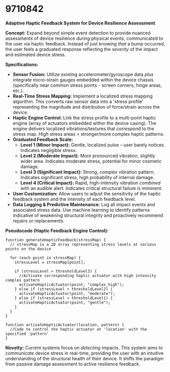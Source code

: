 # 9710842

**Adaptive Haptic Feedback System for Device Resilience Assessment**

**Concept:** Expand beyond simple event detection to provide nuanced assessments of device resilience *during* physical events, communicated to the user via haptic feedback. Instead of just knowing *that* a bump occurred, the user feels a graduated response reflecting the *severity* of the impact and estimated device stress.

**Specifications:**

*   **Sensor Fusion:** Utilize existing accelerometer/gyroscope data *plus* integrate micro-strain gauges embedded within the device chassis (specifically near common stress points - screen corners, hinge areas, etc.).
*   **Real-Time Stress Mapping:** Implement a localized stress mapping algorithm.  This converts raw sensor data into a 'stress profile' representing the magnitude and distribution of force/strain across the device.
*   **Haptic Engine Control:** Link the stress profile to a multi-point haptic engine (array of actuators embedded within the device casing).  The engine delivers localized vibrations/textures that *correspond* to the stress map.  High stress areas = stronger/more complex haptic patterns.
*   **Graduated Feedback Scale:**
    *   **Level 1 (Minor Impact):** Gentle, localized pulse – user barely notices.  Indicates negligible stress.
    *   **Level 2 (Moderate Impact):** More pronounced vibration, slightly wider area.  Indicates moderate stress, potential for minor cosmetic damage.
    *   **Level 3 (Significant Impact):**  Strong, complex vibration pattern.  Indicates significant stress, high probability of internal damage.
    *   **Level 4 (Critical Impact):**  Rapid, high-intensity vibration *combined* with an audible alert. Indicates critical structural failure is imminent.
*   **User Customization:** Allow users to adjust the sensitivity of the haptic feedback system and the intensity of each feedback level.
*   **Data Logging & Predictive Maintenance:** Log all impact events and associated stress data. Use machine learning to identify patterns indicative of weakening structural integrity and proactively recommend repairs or replacements.

**Pseudocode (Haptic Feedback Engine Control):**

```
function generateHapticFeedback(stressMap) {
  // stressMap is a 2D array representing stress levels at various points on the device

  for (each point in stressMap) {
    stressLevel = stressMap[point];

    if (stressLevel > thresholdLevel3) {
      //Activate corresponding haptic actuator with high intensity complex pattern
      activateHapticActuator(point, "complex_high");
    } else if (stressLevel > thresholdLevel2) {
      activateHapticActuator(point, "moderate");
    } else if (stressLevel > thresholdLevel1) {
      activateHapticActuator(point, "gentle");
    }
  }
}

function activateHapticActuator(location, pattern) {
  //Code to control the haptic actuator at 'location' with the specified 'pattern'
}
```

**Novelty:** Current systems focus on *detecting* impacts. This system aims to *communicate* device stress in real-time, providing the user with an intuitive understanding of the structural health of their device. It shifts the paradigm from passive damage assessment to active resilience feedback.